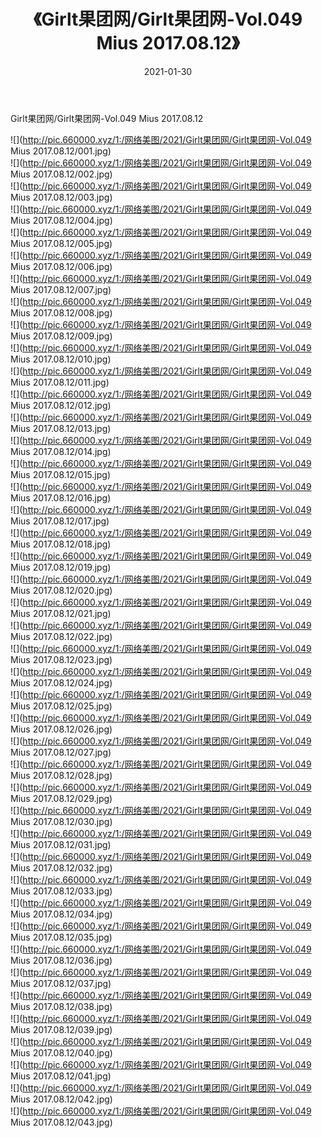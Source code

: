 ﻿---
layout: post
title:  《Girlt果团网/Girlt果团网-Vol.049 Mius 2017.08.12》
date:   2021-01-30
img: http://pic.660000.xyz/1:/网络美图/2021/Girlt果团网/Girlt果团网-Vol.049 Mius 2017.08.12/000.jpg
categories: [美女, 清纯, 唯美]
---

Girlt果团网/Girlt果团网-Vol.049 Mius 2017.08.12

 ![](http://pic.660000.xyz/1:/网络美图/2021/Girlt果团网/Girlt果团网-Vol.049 Mius 2017.08.12/001.jpg) <br>![](http://pic.660000.xyz/1:/网络美图/2021/Girlt果团网/Girlt果团网-Vol.049 Mius 2017.08.12/002.jpg) <br>![](http://pic.660000.xyz/1:/网络美图/2021/Girlt果团网/Girlt果团网-Vol.049 Mius 2017.08.12/003.jpg) <br>![](http://pic.660000.xyz/1:/网络美图/2021/Girlt果团网/Girlt果团网-Vol.049 Mius 2017.08.12/004.jpg) <br>![](http://pic.660000.xyz/1:/网络美图/2021/Girlt果团网/Girlt果团网-Vol.049 Mius 2017.08.12/005.jpg) <br>![](http://pic.660000.xyz/1:/网络美图/2021/Girlt果团网/Girlt果团网-Vol.049 Mius 2017.08.12/006.jpg) <br>![](http://pic.660000.xyz/1:/网络美图/2021/Girlt果团网/Girlt果团网-Vol.049 Mius 2017.08.12/007.jpg) <br>![](http://pic.660000.xyz/1:/网络美图/2021/Girlt果团网/Girlt果团网-Vol.049 Mius 2017.08.12/008.jpg) <br>![](http://pic.660000.xyz/1:/网络美图/2021/Girlt果团网/Girlt果团网-Vol.049 Mius 2017.08.12/009.jpg) <br>![](http://pic.660000.xyz/1:/网络美图/2021/Girlt果团网/Girlt果团网-Vol.049 Mius 2017.08.12/010.jpg) <br>![](http://pic.660000.xyz/1:/网络美图/2021/Girlt果团网/Girlt果团网-Vol.049 Mius 2017.08.12/011.jpg) <br>![](http://pic.660000.xyz/1:/网络美图/2021/Girlt果团网/Girlt果团网-Vol.049 Mius 2017.08.12/012.jpg) <br>![](http://pic.660000.xyz/1:/网络美图/2021/Girlt果团网/Girlt果团网-Vol.049 Mius 2017.08.12/013.jpg) <br>![](http://pic.660000.xyz/1:/网络美图/2021/Girlt果团网/Girlt果团网-Vol.049 Mius 2017.08.12/014.jpg) <br>![](http://pic.660000.xyz/1:/网络美图/2021/Girlt果团网/Girlt果团网-Vol.049 Mius 2017.08.12/015.jpg) <br>![](http://pic.660000.xyz/1:/网络美图/2021/Girlt果团网/Girlt果团网-Vol.049 Mius 2017.08.12/016.jpg) <br>![](http://pic.660000.xyz/1:/网络美图/2021/Girlt果团网/Girlt果团网-Vol.049 Mius 2017.08.12/017.jpg) <br>![](http://pic.660000.xyz/1:/网络美图/2021/Girlt果团网/Girlt果团网-Vol.049 Mius 2017.08.12/018.jpg) <br>![](http://pic.660000.xyz/1:/网络美图/2021/Girlt果团网/Girlt果团网-Vol.049 Mius 2017.08.12/019.jpg) <br>![](http://pic.660000.xyz/1:/网络美图/2021/Girlt果团网/Girlt果团网-Vol.049 Mius 2017.08.12/020.jpg) <br>![](http://pic.660000.xyz/1:/网络美图/2021/Girlt果团网/Girlt果团网-Vol.049 Mius 2017.08.12/021.jpg) <br>![](http://pic.660000.xyz/1:/网络美图/2021/Girlt果团网/Girlt果团网-Vol.049 Mius 2017.08.12/022.jpg) <br>![](http://pic.660000.xyz/1:/网络美图/2021/Girlt果团网/Girlt果团网-Vol.049 Mius 2017.08.12/023.jpg) <br>![](http://pic.660000.xyz/1:/网络美图/2021/Girlt果团网/Girlt果团网-Vol.049 Mius 2017.08.12/024.jpg) <br>![](http://pic.660000.xyz/1:/网络美图/2021/Girlt果团网/Girlt果团网-Vol.049 Mius 2017.08.12/025.jpg) <br>![](http://pic.660000.xyz/1:/网络美图/2021/Girlt果团网/Girlt果团网-Vol.049 Mius 2017.08.12/026.jpg) <br>![](http://pic.660000.xyz/1:/网络美图/2021/Girlt果团网/Girlt果团网-Vol.049 Mius 2017.08.12/027.jpg) <br>![](http://pic.660000.xyz/1:/网络美图/2021/Girlt果团网/Girlt果团网-Vol.049 Mius 2017.08.12/028.jpg) <br>![](http://pic.660000.xyz/1:/网络美图/2021/Girlt果团网/Girlt果团网-Vol.049 Mius 2017.08.12/029.jpg) <br>![](http://pic.660000.xyz/1:/网络美图/2021/Girlt果团网/Girlt果团网-Vol.049 Mius 2017.08.12/030.jpg) <br>![](http://pic.660000.xyz/1:/网络美图/2021/Girlt果团网/Girlt果团网-Vol.049 Mius 2017.08.12/031.jpg) <br>![](http://pic.660000.xyz/1:/网络美图/2021/Girlt果团网/Girlt果团网-Vol.049 Mius 2017.08.12/032.jpg) <br>![](http://pic.660000.xyz/1:/网络美图/2021/Girlt果团网/Girlt果团网-Vol.049 Mius 2017.08.12/033.jpg) <br>![](http://pic.660000.xyz/1:/网络美图/2021/Girlt果团网/Girlt果团网-Vol.049 Mius 2017.08.12/034.jpg) <br>![](http://pic.660000.xyz/1:/网络美图/2021/Girlt果团网/Girlt果团网-Vol.049 Mius 2017.08.12/035.jpg) <br>![](http://pic.660000.xyz/1:/网络美图/2021/Girlt果团网/Girlt果团网-Vol.049 Mius 2017.08.12/036.jpg) <br>![](http://pic.660000.xyz/1:/网络美图/2021/Girlt果团网/Girlt果团网-Vol.049 Mius 2017.08.12/037.jpg) <br>![](http://pic.660000.xyz/1:/网络美图/2021/Girlt果团网/Girlt果团网-Vol.049 Mius 2017.08.12/038.jpg) <br>![](http://pic.660000.xyz/1:/网络美图/2021/Girlt果团网/Girlt果团网-Vol.049 Mius 2017.08.12/039.jpg) <br>![](http://pic.660000.xyz/1:/网络美图/2021/Girlt果团网/Girlt果团网-Vol.049 Mius 2017.08.12/040.jpg) <br>![](http://pic.660000.xyz/1:/网络美图/2021/Girlt果团网/Girlt果团网-Vol.049 Mius 2017.08.12/041.jpg) <br>![](http://pic.660000.xyz/1:/网络美图/2021/Girlt果团网/Girlt果团网-Vol.049 Mius 2017.08.12/042.jpg) <br>![](http://pic.660000.xyz/1:/网络美图/2021/Girlt果团网/Girlt果团网-Vol.049 Mius 2017.08.12/043.jpg) <br>